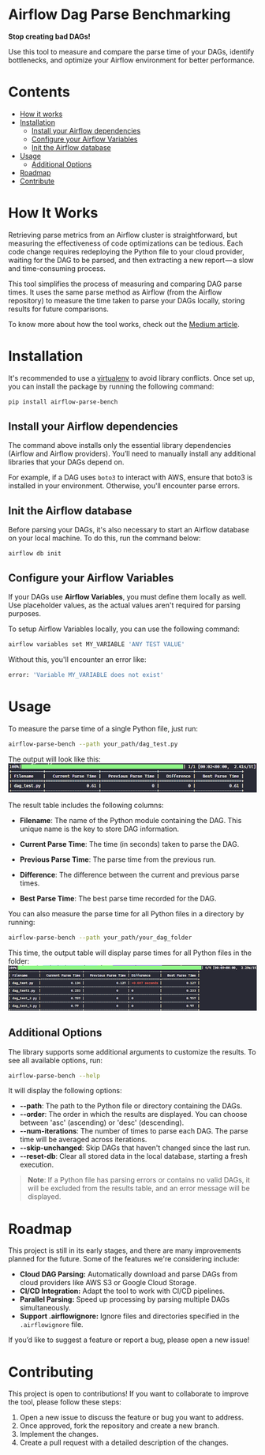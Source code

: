 # Airflow Dag Parse Benchmarking

**Stop creating bad DAGs!**

Use this tool to measure and compare the parse time of your DAGs, identify bottlenecks, and optimize your Airflow environment for better performance.

# Contents

- [How it works](#how)
- [Installation](#installation)
    - [Install your Airflow dependencies](#install-dependencies)
    - [Configure your Airflow Variables](#configure-variables)
    - [Init the Airflow database](#init-db)
- [Usage](#usage)
    - [Additional Options](#options)
- [Roadmap](#roadmap)
- [Contribute](#contribute)

# How It Works <a id="how"></a>
Retrieving parse metrics from an Airflow cluster is straightforward, but measuring the effectiveness of code optimizations can be tedious. Each code change requires redeploying the Python file to your cloud provider, waiting for the DAG to be parsed, and then extracting a new report — a slow and time-consuming process.

This tool simplifies the process of measuring and comparing DAG parse times. It uses the same parse method as Airflow (from the Airflow repository) to measure the time taken to parse your DAGs locally, storing results for future comparisons.

To know more about how the tool works, check out the [Medium article](https://medium.com/towards-data-science/stop-creating-bad-dags-optimize-your-airflow-environment-by-improving-your-python-code-146fcf4d27f7).

# Installation <a id="installation"></a>
It's recommended to use a [virtualenv](https://docs.python.org/3/library/venv.html) to avoid library conflicts. Once set up, you can install the package by running the following command:

```bash
pip install airflow-parse-bench
```

## Install your Airflow dependencies <a id="install-dependencies"></a>
The command above installs only the essential library dependencies (Airflow and Airflow providers). You’ll need to manually install any additional libraries that your DAGs depend on.

For example, if a DAG uses ```boto3``` to interact with AWS, ensure that boto3 is installed in your environment. Otherwise, you'll encounter parse errors.

## Init the Airflow database <a id="init-db"></a>
Before parsing your DAGs, it's also necessary to start an Airflow database on your local machine. To do this, run the command below:
```
airflow db init
```

## Configure your Airflow Variables <a id="configure-variables"></a>
If your DAGs use **Airflow Variables**, you must define them locally as well. Use placeholder values, as the actual values aren't required for parsing purposes. 

To setup Airflow Variables locally, you can use the following command:

```bash
airflow variables set MY_VARIABLE 'ANY TEST VALUE'
```
Without this, you'll encounter an error like:
```bash
error: 'Variable MY_VARIABLE does not exist'
```

# Usage <a id="usage"></a>
To measure the parse time of a single Python file, just run:

```bash
airflow-parse-bench --path your_path/dag_test.py
```
The output will look like this:
![lib_output](assets/lib_output.png)

The result table includes the following columns:

- **Filename**: The name of the Python module containing the DAG. This unique name is the key to store DAG information.
- **Current Parse Time**: The time (in seconds) taken to parse the DAG.
- **Previous Parse Time**: The parse time from the previous run.

- **Difference**: The difference between the current and previous parse times.
- **Best Parse Time**: The best parse time recorded for the DAG.

You can also measure the parse time for all Python files in a directory by running:

```bash
airflow-parse-bench --path your_path/your_dag_folder
```
This time, the output table will display parse times for all Python files in the folder:
![lib_output](assets/multiple_lib_output.png)

## Additional Options <a id="options"></a>
The library supports some additional arguments to customize the results. To see all available options, run:

```bash
airflow-parse-bench --help
```
It will display the following options:
- **--path**: The path to the Python file or directory containing the DAGs.
- **--order**: The order in which the results are displayed. You can choose between 'asc' (ascending) or 'desc' (descending).
- **--num-iterations**: The number of times to parse each DAG. The parse time will be averaged across iterations.
- **--skip-unchanged**: Skip DAGs that haven't changed since the last run.
- **--reset-db**: Clear all stored data in the local database, starting a fresh execution.

> **Note**: If a Python file has parsing errors or contains no valid DAGs, it will be excluded from the results table, and an error message will be displayed.  

# Roadmap <a id="roadmap"></a>
This project is still in its early stages, and there are many improvements planned for the future. Some of the features we're considering include:

- **Cloud DAG Parsing:** Automatically download and parse DAGs from cloud providers like AWS S3 or Google Cloud Storage.
- **CI/CD Integration:** Adapt the tool to work with CI/CD pipelines.
- **Parallel Parsing:** Speed up processing by parsing multiple DAGs simultaneously.
- **Support .airflowignore:** Ignore files and directories specified in the ```.airflowignore``` file.

If you’d like to suggest a feature or report a bug, please open a new issue!

# Contributing <a id="contribute"></a>
This project is open to contributions! If you want to collaborate to improve the tool, please follow these steps:

1.  Open a new issue to discuss the feature or bug you want to address.
2.  Once approved, fork the repository and create a new branch.
3.  Implement the changes.
4.  Create a pull request with a detailed description of the changes.